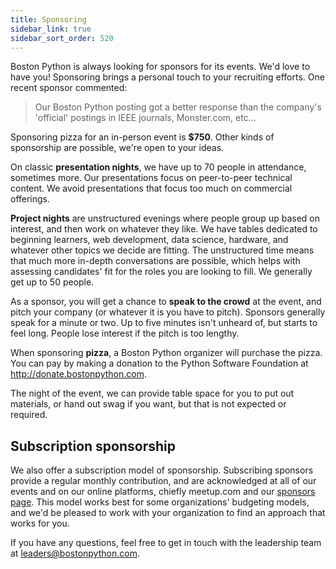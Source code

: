 ```yaml
---
title: Sponsoring
sidebar_link: true
sidebar_sort_order: 520
---
```


Boston Python is always looking for sponsors for its events. We'd love to have
you! Sponsoring brings a personal touch to your recruiting efforts. One recent
sponsor commented:

> Our Boston Python posting got a better response than the company's 'official'
  postings in IEEE journals, Monster.com, etc...

Sponsoring pizza for an in-person event is **$750**.  Other kinds of sponsorship are possible, we're open to your ideas.

On classic **presentation nights**, we have up to 70 people in attendance, sometimes more.  Our presentations focus on peer-to-peer technical content.  We avoid presentations that focus too much on commercial offerings.

**Project nights** are unstructured evenings where people group up based on interest, and then work on whatever they like. We have tables dedicated to beginning learners, web development, data science, hardware, and whatever other topics we decide are fitting. The unstructured time means that much more in-depth conversations are possible, which helps with assessing candidates' fit for the roles you are looking to fill. We generally get up to 50 people.

As a sponsor, you will get a chance to **speak to the crowd** at the event, and
pitch your company (or whatever it is you have to pitch). Sponsors generally
speak for a minute or two. Up to five minutes isn't unheard of, but starts to
feel long. People lose interest if the pitch is too lengthy.

When sponsoring **pizza**, a Boston Python organizer will purchase the pizza.
You can pay by making a donation to the Python Software Foundation at
<http://donate.bostonpython.com>.

The night of the event, we can provide table space for you to put out materials,
or hand out swag if you want, but that is not expected or required.

## Subscription sponsorship

We also offer a subscription model of sponsorship. Subscribing sponsors provide
a regular monthly contribution, and are acknowledged at all of our events and on
our online platforms, chiefly meetup.com and our
[sponsors page](our_sponsors.md). This model works best for some organizations'
budgeting models, and we'd be pleased to work with your organization to find an
approach that works for you.

If you have any questions, feel free to get in touch with the leadership team at
<leaders@bostonpython.com>.
